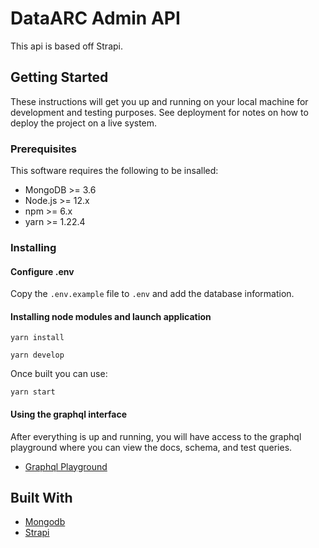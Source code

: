 # DataARC Admin API

This api is based off Strapi.

## Getting Started

These instructions will get you up and running on your local machine for development and testing purposes. See deployment for notes on how to deploy the project on a live system.

### Prerequisites

This software requires the following to be insalled:

- MongoDB >= 3.6
- Node.js >= 12.x
- npm >= 6.x
- yarn >= 1.22.4

### Installing

#### Configure .env

Copy the `.env.example` file to `.env` and add the database information.

#### Installing node modules and launch application

`yarn install`

`yarn develop`

Once built you can use:

`yarn start`

#### Using the graphql interface

After everything is up and running, you will have access to the graphql playground where you can view the docs, schema, and test queries.

- [Graphql Playground](http://localhost:1337/graphql)

## Built With

- [Mongodb](https://www.mongodb.com/)
- [Strapi](https://strapi.io/)
